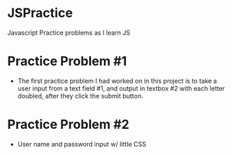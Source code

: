 # JSPractice
Javascript Practice problems as I learn JS

# Practice Problem #1
   -  The first practice problem I had worked on in this project is to take a user input from a text      field #1, and output  in textbox #2 with each letter doubled, after they click the submit button.

# Practice Problem #2
- User name and password input w/ little CSS 
